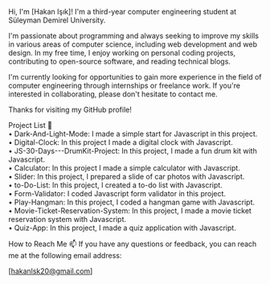 Hi, I'm [Hakan Işık]! I'm a third-year computer engineering student at Süleyman Demirel University.

I'm passionate about programming and always seeking to improve my skills in various areas of computer science, including web development and web design. In my free time, I enjoy working on personal coding projects, contributing to open-source software, and reading technical blogs.

I'm currently looking for opportunities to gain more experience in the field of computer engineering through internships or freelance work. If you're interested in collaborating, please don't hesitate to contact me.

Thanks for visiting my GitHub profile!

Project List 📂    
• Dark-And-Light-Mode: I made a simple start for Javascript in this project.    
• Digital-Clock: In this project I made a digital clock with Javascript.    
• JS-30-Days---DrumKit-Project: In this project, I made a fun drum kit with Javascript.    
• Calculator: In this project I made a simple calculator with Javascript.   
• Slider: In this project, I prepared a slide of car photos with Javascript.  
• to-Do-List: In this project, I created a to-do list with Javascript.  
• Form-Validator: I coded Javascript form validator in this project.  
• Play-Hangman: In this project, I coded a hangman game with Javascript.  
• Movie-Ticket-Reservation-System: In this project, I made a movie ticket reservation system with Javascript.  
• Quiz-App: In this project, I made a quiz application with Javascript.  



How to Reach Me 📫
If you have any questions or feedback, you can reach me at the following email address:

[hakanlsk20@gmail.com]
